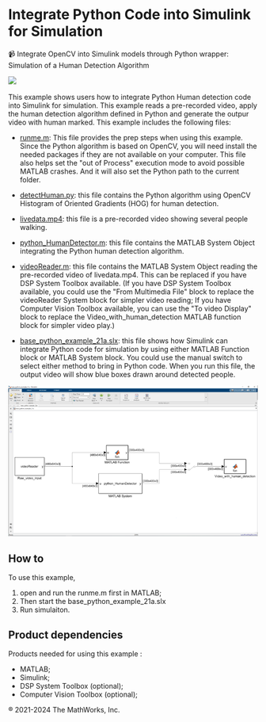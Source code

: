 # Integrate Python Code into Simulink for Simulation

📹 Integrate OpenCV into Simulink models through Python wrapper: 
Simulation of a Human Detection Algorithm

<img src="simCV.gif" width= 500 />

This example shows users how to integrate Python Human detection code into Simulink for simulation. This example reads a pre-recorded video, apply the human detection algorithm defined in Python and generate the outpur video with human marked. This example includes the following files:

 * [runme.m](runme.m): This file provides the prep steps when using this example. Since the Python algorithm is based on OpenCV, you will need install the needed packages if they are not available on your computer. This file also helps set the "out of Process" execution mode to avoid possible MATLAB crashes. And it will also set the Python path to the current folder.  


* [detectHuman.py](detectHuman.py): this file contains the Python algorithm using OpenCV Histogram of Oriented Gradients (HOG) for human detection. 

* [livedata.mp4](livedata.mp4): this file is a pre-recorded video showing several people walking.  

* [python_HumanDetector.m](python_HumanDetector.m): this file contains the MATLAB System Object integrating the Python human detection algorithm.

* [videoReader.m](videoReader.m): this file contains the MATLAB System Object reading the pre-recorded video of livedata.mp4. This can be replaced if you have DSP System Toolbox available.
(If you have DSP System Toolbox available, you could use the "From Multimedia File" block to replace the videoReader System block for simpler video reading; If you have Computer Vision Toolbox available, you can use the "To video Display" block to replace the Video_with_human_detection MATLAB function block for simpler video play.)

* [base_python_example_21a.slx](base_python_example_21a.slx): this file shows how Simulink can integrate Python code for simulation by using either MATLAB Function block or MATLAB System block. You could use the manual switch to select either method to bring in Python code. When you run this file, the output video will show blue boxes drawn around detected people.  
    

![simCV-model.png](simCV-model.png)

## How to

To use this example, 
1. open and run the runme.m first in MATLAB; 
2. Then start the base_python_example_21a.slx 
3. Run simulaiton.   


## Product dependencies
Products needed for using this example :

* MATLAB; 
* Simulink; 
* DSP System Toolbox (optional); 
* Computer Vision Toolbox (optional);

&reg; 2021-2024 The MathWorks, Inc.
